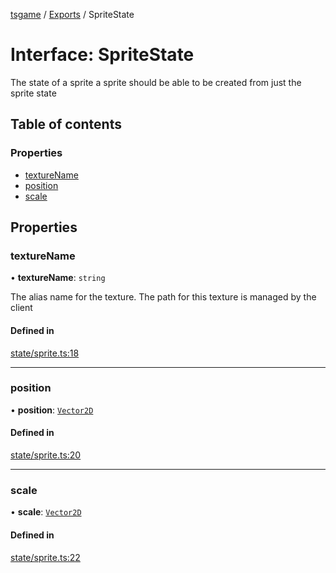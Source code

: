 [tsgame](../README.md) / [Exports](../modules.md) / SpriteState

# Interface: SpriteState

The state of a sprite
a sprite should be able to be created
from just the sprite state

## Table of contents

### Properties

- [textureName](SpriteState.md#texturename)
- [position](SpriteState.md#position)
- [scale](SpriteState.md#scale)

## Properties

### textureName

• **textureName**: `string`

The alias name for the texture.
The path for this texture is managed by the client

#### Defined in

[state/sprite.ts:18](https://github.com/ashleycheung/tsgame/blob/0573a5b/src/state/sprite.ts#L18)

___

### position

• **position**: [`Vector2D`](../classes/Vector2D.md)

#### Defined in

[state/sprite.ts:20](https://github.com/ashleycheung/tsgame/blob/0573a5b/src/state/sprite.ts#L20)

___

### scale

• **scale**: [`Vector2D`](../classes/Vector2D.md)

#### Defined in

[state/sprite.ts:22](https://github.com/ashleycheung/tsgame/blob/0573a5b/src/state/sprite.ts#L22)
